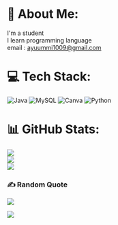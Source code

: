 # 💫 About Me:
I'm a student<br>I learn programming language<br>email : ayuummi1009@gmail.com

# 💻 Tech Stack:
![Java](https://img.shields.io/badge/java-%23ED8B00.svg?style=plastic&logo=java&logoColor=white) ![MySQL](https://img.shields.io/badge/mysql-%2300f.svg?style=plastic&logo=mysql&logoColor=white) ![Canva](https://img.shields.io/badge/Canva-%2300C4CC.svg?style=plastic&logo=Canva&logoColor=white) ![Python](https://img.shields.io/badge/python-3670A0?style=plastic&logo=python&logoColor=ffdd54)
# 📊 GitHub Stats:
![](https://github-readme-stats.vercel.app/api?username=ayuu09&theme=merko&hide_border=false&include_all_commits=false&count_private=false)<br/>
![](https://github-readme-streak-stats.herokuapp.com/?user=ayuu09&theme=merko&hide_border=false)<br/>
![](https://github-readme-stats.vercel.app/api/top-langs/?username=ayuu09&theme=merko&hide_border=false&include_all_commits=false&count_private=false&layout=compact)

### ✍️ Random Quote
![](https://quotes-github-readme.vercel.app/api?type=horizontal&theme=radical)




[![](https://visitcount.itsvg.in/api?id=ayuu09&icon=7&color=10)](https://visitcount.itsvg.in)

